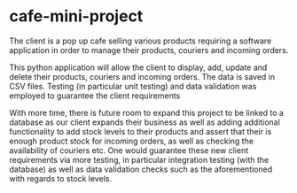 # cafe-mini-project
The client is a pop up cafe selling various products requiring a software application in order to manage their products, couriers and incoming orders.

This python application will allow the client to display, add, update and delete their products, couriers and incoming orders. The data is saved in CSV files.
Testing (in particular unit testing) and data validation was employed to guarantee the client requirements

With more time, there is future room to expand this project to be linked to a database as our client expands their business as well as adding additional functionality to add stock levels to their products and assert that their is enough product stock for incoming orders, as well as checking the availability of couriers etc. 
One would guarantee these new client requirements via more testing, in particular integration testing (with the database) as well as data validation checks such as the aforementioned with regards to stock levels.
